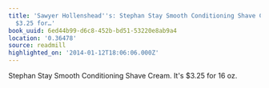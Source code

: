 ```yaml
---
title: 'Sawyer Hollenshead''s: Stephan Stay Smooth Conditioning Shave Cream. It''s
  $3.25 for…'
book_uuid: 6ed44b99-d6c8-452b-bd51-53220e8ab9a4
location: '0.36478'
source: readmill
highlighted_on: '2014-01-12T18:06:06.000Z'
---
```


Stephan Stay Smooth Conditioning Shave Cream. It's $3.25 for 16 oz.